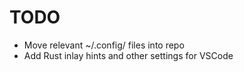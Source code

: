 # TODO

- Move relevant ~/.config/ files into repo
- Add Rust inlay hints and other settings for VSCode
